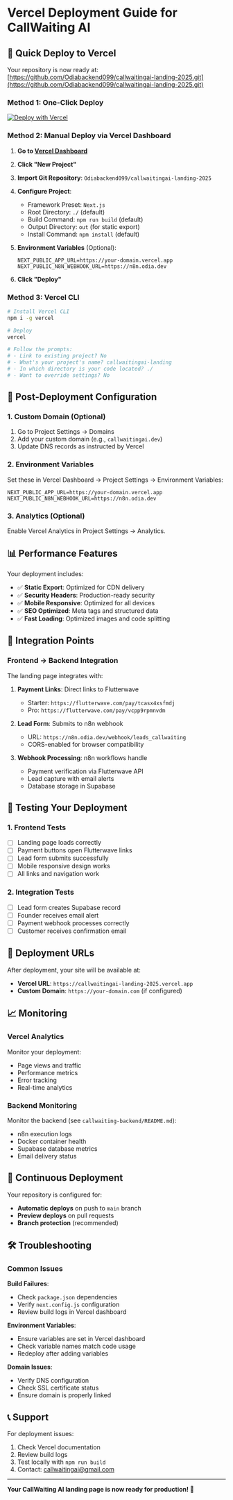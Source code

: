 # Vercel Deployment Guide for CallWaiting AI

## 🚀 Quick Deploy to Vercel

Your repository is now ready at: [https://github.com/Odiabackend099/callwaitingai-landing-2025.git](https://github.com/Odiabackend099/callwaitingai-landing-2025.git)

### Method 1: One-Click Deploy

[![Deploy with Vercel](https://vercel.com/button)](https://vercel.com/new/clone?repository-url=https://github.com/Odiabackend099/callwaitingai-landing-2025.git)

### Method 2: Manual Deploy via Vercel Dashboard

1. **Go to [Vercel Dashboard](https://vercel.com/dashboard)**
2. **Click "New Project"**
3. **Import Git Repository**: `Odiabackend099/callwaitingai-landing-2025`
4. **Configure Project**:
   - Framework Preset: `Next.js`
   - Root Directory: `./` (default)
   - Build Command: `npm run build` (default)
   - Output Directory: `out` (for static export)
   - Install Command: `npm install` (default)

5. **Environment Variables** (Optional):
   ```
   NEXT_PUBLIC_APP_URL=https://your-domain.vercel.app
   NEXT_PUBLIC_N8N_WEBHOOK_URL=https://n8n.odia.dev
   ```

6. **Click "Deploy"**

### Method 3: Vercel CLI

```bash
# Install Vercel CLI
npm i -g vercel

# Deploy
vercel

# Follow the prompts:
# - Link to existing project? No
# - What's your project's name? callwaitingai-landing
# - In which directory is your code located? ./
# - Want to override settings? No
```

## 🔧 Post-Deployment Configuration

### 1. Custom Domain (Optional)

1. Go to Project Settings → Domains
2. Add your custom domain (e.g., `callwaitingai.dev`)
3. Update DNS records as instructed by Vercel

### 2. Environment Variables

Set these in Vercel Dashboard → Project Settings → Environment Variables:

```
NEXT_PUBLIC_APP_URL=https://your-domain.vercel.app
NEXT_PUBLIC_N8N_WEBHOOK_URL=https://n8n.odia.dev
```

### 3. Analytics (Optional)

Enable Vercel Analytics in Project Settings → Analytics.

## 📊 Performance Features

Your deployment includes:

- ✅ **Static Export**: Optimized for CDN delivery
- ✅ **Security Headers**: Production-ready security
- ✅ **Mobile Responsive**: Optimized for all devices
- ✅ **SEO Optimized**: Meta tags and structured data
- ✅ **Fast Loading**: Optimized images and code splitting

## 🔗 Integration Points

### Frontend → Backend Integration

The landing page integrates with:

1. **Payment Links**: Direct links to Flutterwave
   - Starter: `https://flutterwave.com/pay/tcasx4xsfmdj`
   - Pro: `https://flutterwave.com/pay/vcpp9rpmnvdm`

2. **Lead Form**: Submits to n8n webhook
   - URL: `https://n8n.odia.dev/webhook/leads_callwaiting`
   - CORS-enabled for browser compatibility

3. **Webhook Processing**: n8n workflows handle
   - Payment verification via Flutterwave API
   - Lead capture with email alerts
   - Database storage in Supabase

## 🧪 Testing Your Deployment

### 1. Frontend Tests

- [ ] Landing page loads correctly
- [ ] Payment buttons open Flutterwave links
- [ ] Lead form submits successfully
- [ ] Mobile responsive design works
- [ ] All links and navigation work

### 2. Integration Tests

- [ ] Lead form creates Supabase record
- [ ] Founder receives email alert
- [ ] Payment webhook processes correctly
- [ ] Customer receives confirmation email

## 🚀 Deployment URLs

After deployment, your site will be available at:

- **Vercel URL**: `https://callwaitingai-landing-2025.vercel.app`
- **Custom Domain**: `https://your-domain.com` (if configured)

## 📈 Monitoring

### Vercel Analytics

Monitor your deployment:
- Page views and traffic
- Performance metrics
- Error tracking
- Real-time analytics

### Backend Monitoring

Monitor the backend (see `callwaiting-backend/README.md`):
- n8n execution logs
- Docker container health
- Supabase database metrics
- Email delivery status

## 🔄 Continuous Deployment

Your repository is configured for:
- **Automatic deploys** on push to `main` branch
- **Preview deploys** on pull requests
- **Branch protection** (recommended)

## 🛠 Troubleshooting

### Common Issues

**Build Failures**:
- Check `package.json` dependencies
- Verify `next.config.js` configuration
- Review build logs in Vercel dashboard

**Environment Variables**:
- Ensure variables are set in Vercel dashboard
- Check variable names match code usage
- Redeploy after adding variables

**Domain Issues**:
- Verify DNS configuration
- Check SSL certificate status
- Ensure domain is properly linked

## 📞 Support

For deployment issues:
1. Check Vercel documentation
2. Review build logs
3. Test locally with `npm run build`
4. Contact: callwaitingai@gmail.com

---

**Your CallWaiting AI landing page is now ready for production! 🎉**
